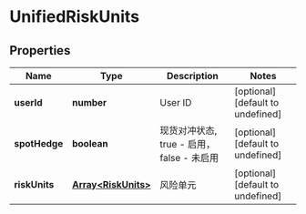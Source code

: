 # UnifiedRiskUnits

## Properties

Name | Type | Description | Notes
------------ | ------------- | ------------- | -------------
**userId** | **number** | User ID | [optional] [default to undefined]
**spotHedge** | **boolean** | 现货对冲状态, true - 启用，false - 未启用 | [optional] [default to undefined]
**riskUnits** | [**Array&lt;RiskUnits&gt;**](RiskUnits.md) | 风险单元 | [optional] [default to undefined]


